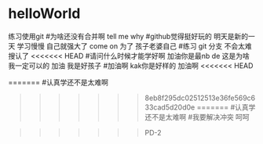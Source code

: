 # helloWorld
练习使用git
#为啥还没有合并啊
tell me why
#github觉得挺好玩的
明天是新的一天 学习慢慢 自己就强大了 come on 为了 孩子老婆自己
#练习 git 分支
不会太难搜认了
<<<<<<< HEAD
#请问什么时候才能学好啊
加油你是最nb de 
这是为啥
我一定可以的
加油
 我是好孩子
#加油啊
kak你是好样的
加油啊
<<<<<<< HEAD
 
=======
#认真学还不是太难啊
>>>>>>> 8eb8f295dc02512513e36fe569c633cad5d20d0e
=======
#认真学还不是太难啊
#我要解决冲突 呵呵


>>>>>>> PD-2









